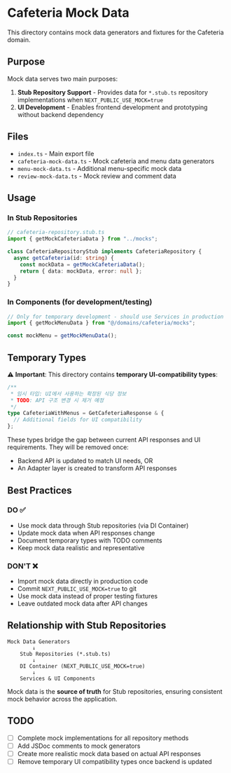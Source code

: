 # Cafeteria Mock Data

This directory contains mock data generators and fixtures for the Cafeteria domain.

## Purpose

Mock data serves two main purposes:

1. **Stub Repository Support** - Provides data for `*.stub.ts` repository implementations when `NEXT_PUBLIC_USE_MOCK=true`
2. **UI Development** - Enables frontend development and prototyping without backend dependency

## Files

- `index.ts` - Main export file
- `cafeteria-mock-data.ts` - Mock cafeteria and menu data generators
- `menu-mock-data.ts` - Additional menu-specific mock data
- `review-mock-data.ts` - Mock review and comment data

## Usage

### In Stub Repositories

```typescript
// cafeteria-repository.stub.ts
import { getMockCafeteriaData } from "../mocks";

class CafeteriaRepositoryStub implements CafeteriaRepository {
  async getCafeteria(id: string) {
    const mockData = getMockCafeteriaData();
    return { data: mockData, error: null };
  }
}
```

### In Components (for development/testing)

```typescript
// Only for temporary development - should use Services in production
import { getMockMenuData } from "@/domains/cafeteria/mocks";

const mockMenu = getMockMenuData();
```

## Temporary Types

⚠️ **Important**: This directory contains **temporary UI-compatibility types**:

```typescript
/**
 * 임시 타입: UI에서 사용하는 확장된 식당 정보
 * TODO: API 구조 변경 시 제거 예정
 */
type CafeteriaWithMenus = GetCafeteriaResponse & {
  // Additional fields for UI compatibility
};
```

These types bridge the gap between current API responses and UI requirements. They will be removed once:
- Backend API is updated to match UI needs, OR
- An Adapter layer is created to transform API responses

## Best Practices

### DO ✅
- Use mock data through Stub repositories (via DI Container)
- Update mock data when API responses change
- Document temporary types with TODO comments
- Keep mock data realistic and representative

### DON'T ❌
- Import mock data directly in production code
- Commit `NEXT_PUBLIC_USE_MOCK=true` to git
- Use mock data instead of proper testing fixtures
- Leave outdated mock data after API changes

## Relationship with Stub Repositories

```
Mock Data Generators
        ↓
    Stub Repositories (*.stub.ts)
        ↓
    DI Container (NEXT_PUBLIC_USE_MOCK=true)
        ↓
    Services & UI Components
```

Mock data is the **source of truth** for Stub repositories, ensuring consistent mock behavior across the application.

## TODO

- [ ] Complete mock implementations for all repository methods
- [ ] Add JSDoc comments to mock generators
- [ ] Create more realistic mock data based on actual API responses
- [ ] Remove temporary UI compatibility types once backend is updated

